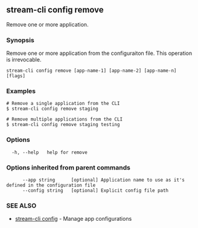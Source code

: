 ## stream-cli config remove

Remove one or more application.

### Synopsis

Remove one or more application from the configuraiton file. This operation is irrevocable.

```
stream-cli config remove [app-name-1] [app-name-2] [app-name-n] [flags]
```

### Examples

```
# Remove a single application from the CLI
$ stream-cli config remove staging

# Remove multiple applications from the CLI
$ stream-cli config remove staging testing

```

### Options

```
  -h, --help   help for remove
```

### Options inherited from parent commands

```
      --app string      [optional] Application name to use as it's defined in the configuration file
      --config string   [optional] Explicit config file path
```

### SEE ALSO

* [stream-cli config](stream-cli_config.md)	 - Manage app configurations

